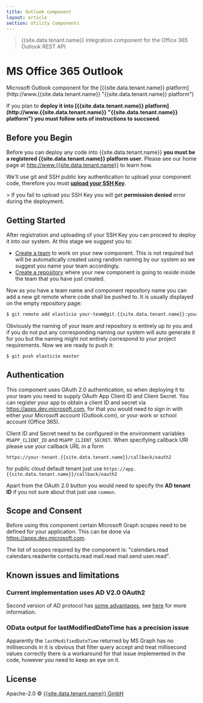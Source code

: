 ```yaml
---
title: Outlook component
layout: article
section: Utility Components
---
```



> {{site.data.tenant.name}} integration component for the Office 365 Outlook REST API

# MS Office 365 Outlook
Microsoft Outlook component for the [{{site.data.tenant.name}} platform](http://www.{{site.data.tenant.name}} &#34;{{site.data.tenant.name}} platform&#34;)

If you plan to **deploy it into [{{site.data.tenant.name}} platform](http://www.{{site.data.tenant.name}} &#34;{{site.data.tenant.name}} platform&#34;) you must follow sets of instructions to succseed**.

## Before you Begin

Before you can deploy any code into {{site.data.tenant.name}} **you must be a registered {{site.data.tenant.name}} platform user**. Please see our home page at [http://www.{{site.data.tenant.name}}](http://www.{{site.data.tenant.name}}) to learn how.

We&#39;ll use git and SSH public key authentication to upload your component code, therefore you must **[upload your SSH Key](http://docs.{{site.data.tenant.name}}/docs/ssh-key)**.

&gt; If you fail to upload you SSH Key you will get **permission denied** error during the deployment.

## Getting Started

After registration and uploading of your SSH Key you can proceed to deploy it into our system. At this stage we suggest you to:
* [Create a team](http://docs.{{site.data.tenant.name}}/docs/teams) to work on your new component. This is not required but will be automatically created using random naming by our system so we suggest you name your team accordingly.
* [Create a repository](http://docs.{{site.data.tenant.name}}/docs/component-repositories) where your new component is going to *reside* inside the team that you have just created.

Now as you have a team name and component repository name you can add a new git remote where code shall be pushed to. It is usually displayed on the empty repository page:

```bash
$ git remote add elasticio your-team@git.{{site.data.tenant.name}}:your-repository.git
```

Obviously the naming of your team and repository is entirely up to you and if you do not put any corresponding naming our system will auto generate it for you but the naming might not entirely correspond to your project requirements.
Now we are ready to push it:

```bash
$ git push elasticio master
```

## Authentication

This component uses OAuth 2.0 authentication, so when deploying it to
your team you need to supply OAuth App Client ID and Client Secret.
You can register your app to obtain a client ID and secret via
https://apps.dev.microsoft.com, for that you would need to sign in with
either your Microsoft account (Outlook.com), or your work or school account (Office 365).

Client ID and Secret need to be configured in the environment variables
```MSAPP_CLIENT_ID``` and ```MSAPP_CLIENT_SECRET```. When specifying
callback URI  please use your callback URL in a form

```
https://your-tenant.{{site.data.tenant.name}}/callback/oauth2
```

for public cloud default tenant just use ``https://app.{{site.data.tenant.name}}/callback/oauth2``

Apart from the OAuth 2.0 button you would need to specify the __AD tenant ID__
 if you not sure about that just use ``common``.

## Scope and Consent

Before using this component certain Microsoft Graph scopes need to be defined for your application.
This can be done via https://apps.dev.microsoft.com.

The list of scopes required by the component is: "calendars.read calendars.readwrite contacts.read mail.read mail.send user.read".

## Known issues and limitations

### Current implementation uses AD V2.0 OAuth2

Second version of AD protocol has [some advantages](https://azure.microsoft.com/en-us/documentation/articles/active-directory-v2-compare/), see [here](https://azure.microsoft.com/en-us/documentation/articles/active-directory-v2-limitations/) for more information.

### OData output for lastModifiedDateTime has a precision issue

Apparently the ``lastModifiedDateTime`` returned by MS Graph has no milliseconds in it is obvious that filter query accept and treat millisecond values correctly
there is a workaround for that issue implemented in the code, however you need to keep an eye on it.

## License

Apache-2.0 © [{{site.data.tenant.name}} GmbH](http://{{site.data.tenant.name}})


[npm-image]: https://badge.fury.io/js/outlook.svg
[npm-url]: https://npmjs.org/package/outlook
[travis-image]: https://travis-ci.org/elasticio/outlook.svg?branch=master
[travis-url]: https://travis-ci.org/elasticio/outlook
[daviddm-image]: https://david-dm.org/elasticio/outlook.svg?theme=shields.io
[daviddm-url]: https://david-dm.org/elasticio/outlook
